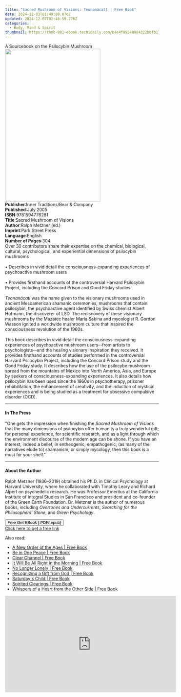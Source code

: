 ```yaml
---
title: "Sacred Mushroom of Visions: Teonanácatl | Free Book"
date: 2024-12-03T01:49:09.070Z
updated: 2024-12-07T02:48:59.276Z
categories:
  - Body, Mind & Spirit
thumbnail: https://thmb-001-ebook.techidaily.com/b4e4f89540984322bbfb179ca31a6998dc6f88823643db4e89a874ee9f3356e3.jpg
---
```

<main id="book-container">
  <div class="flex flex-col">
    <div class="book-brief flex-1 py-6 px-4 sm:p-6 md:py-10 md:px-8">
      <!-- brief-->
      <div class="book-brief-main">A Sourcebook on the Psilocybin Mushroom</div>
    </div>
    <div
      class="book-meta-info flex-1 grid gap-4 col-start-1 col-end-3 row-start-1 sm:mb-6 sm:grid-cols-4 lg:gap-6 lg:col-start-2 lg:row-end-6 lg:row-span-6 lg:mb-0"
    >
      <div
        class="book-meta-info-left place-content-center mt-4 p-4 text-sm leading-6 col-start-2 col-span-2 dark:text-slate-400"
      >
        <img
          class="w-full h-500 object-cover rounded-lg sm:h-255 sm:col-span-2 lg:col-span-full"
          src="https://img-001-ebook.techidaily.com/329a1e440cd28707c3655bd7f352e5f6a898a2dd0a978678bbd725fa953425bf.jpg"
          alt=""
          width="312"
          height="500"
        />
      </div>
      <div
        class="book-meta-info-right mt-2 col-start-1 row-start-2 col-span-3 self-center"
      >
        <!-- meta data  -->
        <div class="flex flex-col px-4 md:px-8">
          <div class="flex-1">
            <strong>Publisher</strong>:<span class="px-2"
              >Inner Traditions/Bear &amp; Company</span
            >
          </div>
          <div class="flex-1">
            <strong>Published</strong>:<span class="px-2">July 2005</span>
          </div>
          <div class="flex-1">
            <strong>ISBN</strong>:<span class="px-2">9781594776281</span>
          </div>
          <div class="flex-1">
            <strong>Title</strong>:<span class="px-2"
              >Sacred Mushroom of Visions</span
            >
          </div>
          <div class="flex-1">
            <strong>Author</strong>:<span class="px-2"
              >Ralph Metzner (ed.)</span
            >
          </div>
          <div class="flex-1">
            <strong>Imprint</strong>:<span class="px-2">Park Street Press</span>
          </div>
          <div class="flex-1">
            <strong>Language</strong>:<span class="px-2">English</span>
          </div>
          <div class="flex-1">
            <strong>Number of Pages</strong>:<span class="px-2">304</span>
          </div>
        </div>
      </div>
    </div>
    <div class="book-description flex-1 py-6 px-4 sm:p-6 md:py-10 md:px-8">
      <div class="book-description-main">
        <div accordion-content="" id="description">
          Over 30 contributors share their expertise on the chemical,
          biological, cultural, psychological, and experiential dimensions of
          psilocybin mushrooms<br /><br />• Describes in vivid detail the
          consciousness-expanding experiences of psychoactive mushroom users<br /><br />•
          Provides firsthand accounts of the controversial Harvard Psilocybin
          Project, including the Concord Prison and Good Friday studies<br /><br /><i
            >Teonanácatl</i
          >
          was the name given to the visionary mushrooms used in ancient
          Mesoamerican shamanic ceremonies, mushrooms that contain psilocybin,
          the psychoactive agent identified by Swiss chemist Albert Hofmann, the
          discoverer of LSD. The rediscovery of these visionary mushrooms by the
          Mazatec healer Maria Sabina and mycologist R. Gordon Wasson ignited a
          worldwide mushroom culture that inspired the consciousness revolution
          of the 1960s.<br /><br />This book describes in vivid detail the
          consciousness-expanding experiences of psychoactive mushroom
          users--from artists to psychologists--and the healing visionary
          inspiration they received. It provides firsthand accounts of studies
          performed in the controversial Harvard Psilocybin Project, including
          the Concord Prison study and the Good Friday study. It describes how
          the use of the psilocybe mushroom spread from the mountains of Mexico
          into North America, Asia, and Europe by seekers of
          consciousness-expanding experiences. It also details how psilocybin
          has been used since the 1960s in psychotherapy, prisoner
          rehabilitation, the enhancement of creativity, and the induction of
          mystical experiences and is being studied as a treatment for obsessive
          compulsive disorder (OCD).
        </div>
        <div class="accordion-fader"></div>
      </div>
    </div>
    <div class="book-excerpts flex-1 py-6 px-4 sm:p-6 md:py-10 md:px-8">
      <!-- excerpts-->
      <div class="book-excerpts-main">
        <hr />
        <h4 class="placeholder placeholder-heading">
          <span>In The Press</span>
        </h4>
        <p>
          "One gets the impression when finishing the
          <i>Sacred Mushroom of Visions</i> that the many dimensions of
          psilocybin offer humanity a truly wonderful gift; for personal
          experience, for scientific research, and as a light through which the
          environment discourse of the modern age can be shone. If you have an
          interest, indeed a belief, in entheogenic, empathogenic, (as many of
          the narratives elude to) shamanism, or simply mycology, then this book
          is a must for your shelf."
        </p>
      </div>
    </div>
    <div class="book-about-author flex-1 py-6 px-4 sm:p-6 md:py-10 md:px-8">
      <!-- about author-->
      <div class="book-main-author-main">
        <hr />
        <h4 class="placeholder placeholder-heading">
          <span>About the Author</span>
        </h4>
        <p>
          Ralph Metzner (1936–2019) obtained his Ph.D. in Clinical Psychology at
          Harvard University, where he collaborated with Timothy Leary and
          Richard Alpert on psychedelic research. He was Professor Emeritus at
          the California Institute of Integral Studies in San Francisco and
          president and co-founder of the Green Earth Foundation. Dr. Metzner is
          the author of numerous books, including
          <i>Overtones and Undercurrents</i>,
          <i>Searching for the Philosophers’ Stone</i>, and
          <i>Green Psychology</i>.
        </p>
      </div>
    </div>
    <div class="book-free-get flex-1 py-6 px-4 sm:p-6 md:py-10 md:px-8">
      <button
        id="btn-free-get"
        class="bg-blue-500 hover:bg-blue-700 text-white font-bold py-2 px-4 rounded"
      >
        Free Get EBook (.PDF/.epub)
      </button>
      <div id="countdown-display" class="px-2 text-lg mt-2"></div>
      <a
        id="free-link"
        class="hidden bg-blue-500 hover:bg-blue-700 text-white font-bold py-2 px-4 rounded"
        href="https://www.ebooks.com/en-us/book/95783074/sacred-mushroom-of-visions-teonan-catl/ralph-metzner/"
        target="_blank"
        >Click here to get a free link</a
      >
    </div>
    <script>
      let countdownTime = 0;
      let countdownInterval = null;
      document
        .getElementById('btn-free-get')
        .addEventListener('click', startCountdown);
      function startCountdown() {
        countdownTime = new Date().getTime() + 60000 * 3;
        countdownInterval = setInterval(updateCountdown, 1000);
        document.getElementById('btn-free-get').disabled = true;
        document
          .getElementById('btn-free-get')
          .classList.add('bg-gray-500', 'cursor-not-allowed');
      }
      function updateCountdown() {
        let currentTime = new Date().getTime();
        let timeLeft = countdownTime - currentTime;
        let secondsLeft = Math.floor(timeLeft / 1000);
        document.getElementById('countdown-display').innerHTML =
          `Remaining time: ${secondsLeft} seconds.`;
        if (secondsLeft <= 0) {
          clearInterval(countdownInterval);
          document.getElementById('btn-free-get').classList.add('hidden');
          document.getElementById('free-link').classList.remove('hidden');
          document.getElementById('countdown-display').innerHTML = '';
        }
      }
    </script>
  </div>
</main>

<ins class="adsbygoogle"
      style="display:block"
      data-ad-client="ca-pub-7571918770474297"
      data-ad-slot="8358498916"
      data-ad-format="auto"
      data-full-width-responsive="true"></ins>
    

<span class="atpl-alsoreadstyle">Also read:</span>
<div><ul>
<li><a href="https://novels-ebooks.techidaily.com/138588413-9781462039951-a-new-order-of-the-ages/"><u>A New Order of the Ages | Free Book</u></a></li>
<li><a href="https://novels-ebooks.techidaily.com/138587633-9781452501871-be-in-one-peace/"><u>Be in One Peace | Free Book</u></a></li>
<li><a href="https://novels-ebooks.techidaily.com/138587982-9781452533339-clear-channel/"><u>Clear Channel | Free Book</u></a></li>
<li><a href="https://novels-ebooks.techidaily.com/138588140-9781475906806-it-will-be-all-right-in-the-morning/"><u>It Will Be All Right in the Morning | Free Book</u></a></li>
<li><a href="https://novels-ebooks.techidaily.com/138588186-9781452544342-no-longer-lonely/"><u>No Longer Lonely | Free Book</u></a></li>
<li><a href="https://novels-ebooks.techidaily.com/138588476-9781452543482-recognizing-a-gift-from-god/"><u>Recognizing a Gift from God | Free Book</u></a></li>
<li><a href="https://novels-ebooks.techidaily.com/138588442-9781475964141-saturdays-child/"><u>Saturday's Child | Free Book</u></a></li>
<li><a href="https://novels-ebooks.techidaily.com/138588180-9781452544106-spirited-clearings/"><u>Spirited Clearings | Free Book</u></a></li>
<li><a href="https://novels-ebooks.techidaily.com/138588353-9781452542751-whispers-of-a-heart-from-the-other-side/"><u>Whispers of a Heart from the Other Side | Free Book</u></a></li>
</ul></div>

<!-- affiliate ads begin -->
<iframe width="560" height="315" src="https://www.youtube.com/embed/sXLLPY11of0?si=-3YNnpnO0wbc0K_-" title="YouTube video player" frameborder="0" allow="accelerometer; autoplay; clipboard-write; encrypted-media; gyroscope; picture-in-picture; web-share" referrerpolicy="strict-origin-when-cross-origin" allowfullscreen></iframe>
<!-- affiliate ads end -->

